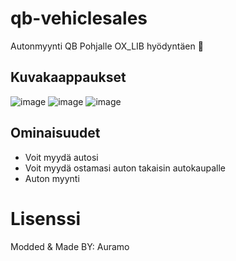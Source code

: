 # qb-vehiclesales
Autonmyynti QB Pohjalle OX_LIB hyödyntäen :blue_car:





## Kuvakaappaukset
![image](https://i.imgur.com/vRtgeuy.jpeg)
![image](https://i.imgur.com/LJUFwVv.jpeg)
![image](https://i.imgur.com/ny3TgFn.jpeg)

## Ominaisuudet
- Voit myydä autosi
- Voit myydä ostamasi auton takaisin autokaupalle
- Auton myynti

# Lisenssi
Modded & Made BY: Auramo
